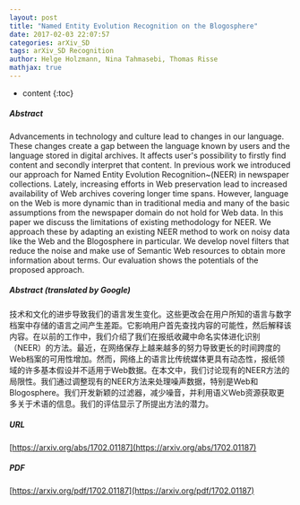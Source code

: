 ```yaml
---
layout: post
title: "Named Entity Evolution Recognition on the Blogosphere"
date: 2017-02-03 22:07:57
categories: arXiv_SD
tags: arXiv_SD Recognition
author: Helge Holzmann, Nina Tahmasebi, Thomas Risse
mathjax: true
---
```


* content
{:toc}

##### Abstract
Advancements in technology and culture lead to changes in our language. These changes create a gap between the language known by users and the language stored in digital archives. It affects user's possibility to firstly find content and secondly interpret that content. In previous work we introduced our approach for Named Entity Evolution Recognition~(NEER) in newspaper collections. Lately, increasing efforts in Web preservation lead to increased availability of Web archives covering longer time spans. However, language on the Web is more dynamic than in traditional media and many of the basic assumptions from the newspaper domain do not hold for Web data. In this paper we discuss the limitations of existing methodology for NEER. We approach these by adapting an existing NEER method to work on noisy data like the Web and the Blogosphere in particular. We develop novel filters that reduce the noise and make use of Semantic Web resources to obtain more information about terms. Our evaluation shows the potentials of the proposed approach.

##### Abstract (translated by Google)
技术和文化的进步导致我们的语言发生变化。这些更改会在用户所知的语言与数字档案中存储的语言之间产生差距。它影响用户首先查找内容的可能性，然后解释该内容。在以前的工作中，我们介绍了我们在报纸收藏中命名实体进化识别（NEER）的方法。最近，在网络保存上越来越多的努力导致更长的时间跨度的Web档案的可用性增加。然而，网络上的语言比传统媒体更具有动态性，报纸领域的许多基本假设并不适用于Web数据。在本文中，我们讨论现有的NEER方法的局限性。我们通过调整现有的NEER方法来处理噪声数据，特别是Web和Blogosphere。我们开发新颖的过滤器，减少噪音，并利用语义Web资源获取更多关于术语的信息。我们的评估显示了所提出方法的潜力。

##### URL
[https://arxiv.org/abs/1702.01187](https://arxiv.org/abs/1702.01187)

##### PDF
[https://arxiv.org/pdf/1702.01187](https://arxiv.org/pdf/1702.01187)

